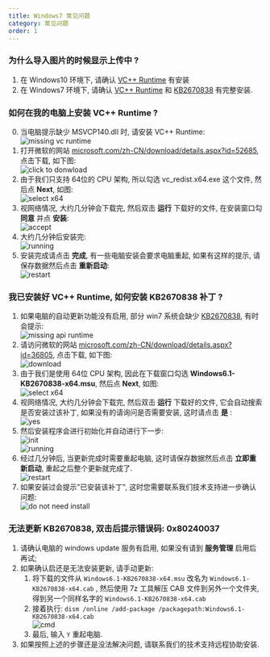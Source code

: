 ```yaml
---
title: Windows7 常见问题
category: 常见问题
order: 1
---
```


### 为什么导入图片的时候显示上传中 ?
1. 在 Windows10 环境下, 请确认 [VC++ Runtime](https://www.microsoft.com/zh-CN/download/details.aspx?id=52685) 有安装
1. 在 Windows7 环境下, 请确认 [VC++ Runtime](https://www.microsoft.com/zh-CN/download/details.aspx?id=52685) 和 [KB2670838](https://www.microsoft.com/zh-CN/download/details.aspx?id=36805) 有完整安装.

### 如何在我的电脑上安装 VC++ Runtime ?
0. 当电脑提示缺少 MSVCP140.dll 时, 请安装 VC++ Runtime: <br/>
![missing vc runtime](/images/install/install-vc-runtime-missing-file.png)
1. 打开微软的网站 [microsoft.com/zh-CN/download/details.aspx?id=52685](https://www.microsoft.com/zh-CN/download/details.aspx?id=52685), 点击下载, 如下图:<br/>
![click to donwload](/images/install/install-vc-runtime-download.png)
2. 由于我们只支持 64位的 CPU 架构, 所以勾选 vc_redist.x64.exe 这个文件, 然后点 **Next**, 如图:<br/>
![select x64](/images/install/install-vc-runtime-select-x64.png)
3. 视网络情况, 大约几分钟会下载完, 然后双击 **运行** 下载好的文件, 在安装窗口勾 **同意** 并点 **安装**:<br/>
![accept](/images/install/install-vc-runtime-accept.png)
4. 大约几分钟后安装完:<br/>
![running](/images/install/install-vc-runtime-running.png)
5. 安装完成请点击 **完成**, 有一些电脑安装会要求电脑重起, 如果有这样的提示, 请保存数据然后点击 **重新启动**:<br/>
![restart](/images/install/install-vc-runtime-restart.png)

### 我已安装好 VC++ Runtime, 如何安装 KB2670838 补丁 ?
1. 如果电脑的自动更新功能没有启用, 部分 win7 系统会缺少 [KB2670838](https://www.microsoft.com/zh-CN/download/details.aspx?id=36805), 有时会提示:<br/>
![missing api runtime](/images/install/install-KB2670838.png)
2. 请访问微软的网站 [microsoft.com/zh-CN/download/details.aspx?id=36805](https://www.microsoft.com/zh-CN/download/details.aspx?id=36805), 点击下载, 如下图:<br/>
![download](/images/install/install-KB2670838-download.png)
3. 由于我们是使用 64位 CPU 架构, 因此在下载窗口勾选 **Windows6.1-KB2670838-x64.msu**, 然后点 **Next**, 如图:<br/>
![select x64](/images/install/install-KB2670838-select.png)
4. 视网络情况, 大约几分钟会下载完, 然后双击 **运行** 下载好的文件, 它会自动搜索是否安装过该补丁, 如果没有的请询问是否需要安装, 这时请点击 **是** :<br/>
![yes](/images/install/install-KB2670838-yes.png)<br/>
5. 然后安装程序会进行初始化并自动进行下一步:<br/>
![init](/images/install/install-KB2670838-init.png)<br/>
![running](/images/install/install-KB2670838-running.png)
6. 经过几分钟后, 当更新完成时需要重起电脑, 这时请保存数据然后点击 **立即重新启动**, 重起之后整个更新就完成了.<br/>
![restart](/images/install/install-KB2670838-restart.png)
10. 如果安装过会提示"已安装该补丁", 这时您需要联系我们技术支持进一步确认问题:<br/>
![do not need install](/images/install/install-KB2670838-installed.png)

### 无法更新 KB2670838, 双击后提示错误码: 0x80240037
1. 请确认电脑的 windows update 服务有启用, 如果没有请到 **服务管理** 启用后再试;
2. 如果确认启还是无法安装更新, 请手动更新:
    1. 将下载的文件从 `Windows6.1-KB2670838-x64.msu` 改名为 `Windows6.1-KB2670838-x64.cab` , 然后使用 7z 工具解压 CAB 文件到另外一个文件夹, 得到另一个同样名字的 `Windows6.1-KB2670838-x64.cab`
    2. 接着执行: `dism /online /add-package /packagepath:Windows6.1-KB2670838-x64.cab`<br/>
    ![cmd](/images/install/install-KB2670838-cmd.jpg)
    3. 最后, 输入 `Y` 重起电脑.
3. 如果按照上述的步骤还是没法解决问题, 请联系我们的技术支持远程协助安装.
